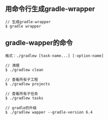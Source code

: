 ## 用命令行生成gradle-wrapper

```
// 生成gradle-wrapper
$ gradle wrapper
```



## gradle-wapper的命令

```
格式：./gradlew [task-name...] [-option-name]

// 清理
$ ./gradlew clean

// 查看所有子工程
$ ./gradlew projects

// 查看所有子任务
$ ./gradlew tasks

// gradle的升级
$ ./gradlew wapper --gradle-version 6.4
```

